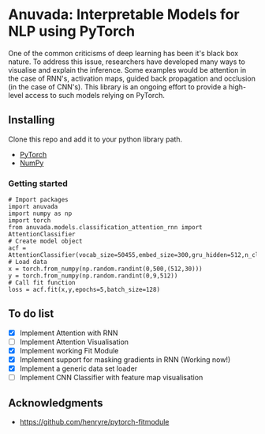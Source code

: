 # Anuvada: Interpretable Models for NLP using PyTorch

One of the common criticisms of deep learning has been it's black box nature. To address this issue, researchers have
developed many ways to visualise and explain the inference. Some examples would be attention in the case of RNN's,
activation maps, guided back propagation and occlusion (in the case of CNN's). This library is an ongoing effort to
provide a high-level access to such models relying on PyTorch.

## Installing

Clone this repo and add it to your python library path.

* [PyTorch](http://pytorch.org)
* [NumPy](http://numpy.org/)

### Getting started

```
# Import packages
import anuvada
import numpy as np
import torch
from anuvada.models.classification_attention_rnn import AttentionClassifier
# Create model object
acf = AttentionClassifier(vocab_size=50455,embed_size=300,gru_hidden=512,n_classes=62)
# Load data
x = torch.from_numpy(np.random.randint(0,500,(512,30)))
y = torch.from_numpy(np.random.randint(0,9,512))
# Call fit function
loss = acf.fit(x,y,epochs=5,batch_size=128)

```

## To do list

- [x] Implement Attention with RNN
- [ ] Implement Attention Visualisation
- [x] Implement working Fit Module
- [x] Implement support for masking gradients in RNN (Working now!)
- [x] Implement a generic data set loader
- [ ] Implement CNN Classifier with feature map visualisation

## Acknowledgments

* https://github.com/henryre/pytorch-fitmodule
